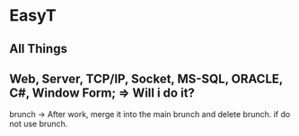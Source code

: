 # EasyT
All Things
---
Web, Server, TCP/IP, Socket, MS-SQL, ORACLE, C#, Window Form; 
=>
Will i do it?
---
brunch -> After work, merge it into the main brunch and delete brunch. if do not use brunch.
